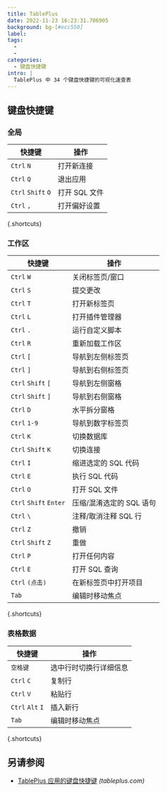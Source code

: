 ```yaml
---
title: TablePlus
date: 2022-11-23 16:23:31.706905
background: bg-[#ecc550]
label:
tags:
  -
  -
categories:
  - 键盘快捷键
intro: |
  TablePlus 中 34 个键盘快捷键的可视化速查表
---
```


## 键盘快捷键

### 全局

| 快捷键           | 操作                |
| ------------------ | --------------------- |
| `Ctrl` `N`         | 打开新连接 |
| `Ctrl` `Q`         | 退出应用              |
| `Ctrl` `Shift` `O` | 打开 SQL 文件         |
| `Ctrl` `,`         | 打开偏好设置      |

{.shortcuts}

### 工作区

| 快捷键               | 操作                         |
| ---------------------- | ------------------------------ |
| `Ctrl` `W`             | 关闭标签页/窗口             |
| `Ctrl` `S`             | 提交更改             |
| `Ctrl` `T`             | 打开新标签页                 |
| `Ctrl` `L`             | 打开插件管理器            |
| `Ctrl` `.`             | 运行自定义脚本              |
| `Ctrl` `R`             | 重新加载工作区               |
| `Ctrl` `[`             | 导航到左侧标签页           |
| `Ctrl` `]`             | 导航到右侧标签页          |
| `Ctrl` `Shift` `[`     | 导航到左侧窗格          |
| `Ctrl` `Shift` `]`     | 导航到右侧窗格         |
| `Ctrl` `D`             | 水平拆分窗格        |
| `Ctrl` `1-9`           | 导航到数字标签页         |
| `Ctrl` `K`             | 切换数据库                |
| `Ctrl` `Shift` `K`     | 切换连接              |
| `Ctrl` `I`             | 缩进选定的 SQL 代码       |
| `Ctrl` `E`             | 执行 SQL 代码               |
| `Ctrl` `O`             | 打开 SQL 文件                  |
| `Ctrl` `Shift` `Enter` | 压缩/混淆选定的 SQL 语句 |
| `Ctrl` `\`             | 注释/取消注释 SQL 行 |
| `Ctrl` `Z`             | 撤销                           |
| `Ctrl` `Shift` `Z`     | 重做                           |
| `Ctrl` `P`             | 打开任何内容                  |
| `Ctrl` `E`             | 打开 SQL 查询                 |
| `Ctrl` `(点击)`       | 在新标签页中打开项目           |
| `Tab`                  | 编辑时移动焦点       |

{.shortcuts}

### 表格数据

| 快捷键         | 操作                              |
| ---------------- | ----------------------------------- |
| `空格键`          | 选中行时切换行详细信息 |
| `Ctrl` `C`       | 复制行                           |
| `Ctrl` `V`       | 粘贴行                          |
| `Ctrl` `Alt` `I` | 插入新行                    |
| `Tab`            | 编辑时移动焦点            |

{.shortcuts}

## 另请参阅

- [TablePlus 应用的键盘快捷键](https://tableplus.com/blog/2018/02/shortcut-keys.html) _(tableplus.com)_
